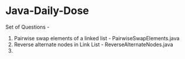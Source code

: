 # Java-Daily-Dose

Set of Questions - 
1. Pairwise swap elements of a linked list - PairwiseSwapElements.java
2. Reverse alternate nodes in Link List - ReverseAlternateNodes.java
3. 

